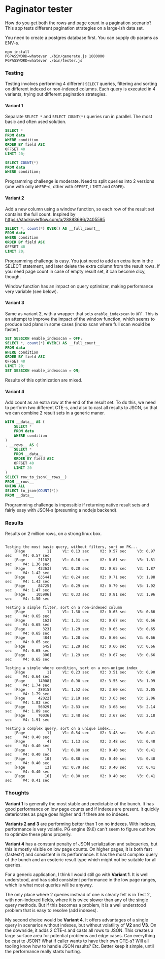 # Paginator tester

How do you get both the rows and page count in a pagination scenario? This app tests different pagination strategies on a large-ish data set.

You need to create a postgres database first. You can supply db params as ENV-s.

```
npm install
PGPASSWORD=whatever ./bin/generate.js 1000000
PGPASSWORD=whatever ./bin/tester.js
```

### Testing

Testing involves performing 4 different `SELECT` queries, filtering and sorting on different indexed or non-indexed columns. Each query is executed in 4 variants, trying out different pagination strategies.

#### Variant 1

Separate `SELECT *` and `SELECT COUNT(*)` queries run in parallel. The most basic and often used solution.

```sql
SELECT *
FROM data
WHERE condition
ORDER BY field ASC
OFFSET 40
LIMIT 20;

SELECT COUNT(*)
FROM data
WHERE condition;
```

Programming challenge is moderate. Need to split queries into 2 versions (one with only `WHERE`-s, other with `OFFSET`, `LIMIT` and `ORDER`).

#### Variant 2

Add a new column using a window function, so each row of the result set contains the full count. Inspired by https://stackoverflow.com/a/28888696/2405595

```sql
SELECT *, count(*) OVER() AS __full_count__
FROM data
WHERE condition
ORDER BY field ASC
OFFSET 40
LIMIT 20;
```

Programming challenge is easy. You just need to add an extra item in the SELECT statement, and later delete the extra column from the result rows. If you need page count in case of empty result set, it can become dicy, though.

Window function has an impact on query optimizer, making performance very variable (see below).

#### Variant 3

Same as variant 2, with a wrapper that sets `enable_indexscan` to `OFF`. This is an attempt to improve the impact of the window function, which seems to produce bad plans in some cases (index scan where full scan would be faster).

```sql
SET SESSION enable_indexscan = OFF;
SELECT *, count(*) OVER() AS __full_count__
FROM data
WHERE condition
ORDER BY field ASC
OFFSET 40
LIMIT 20;
SET SESSION enable_indexscan = ON;
```

Results of this optimization are mixed.

#### Variant 4

Add count as an extra row at the end of the result set. To do this, we need to perform two different CTE-s, and also to cast all results to JSON, so that we can combine 2 result sets in a generic maner.

```sql
WITH __data__ AS (
    SELECT *
    FROM data
    WHERE condition
)
, __rows__ AS (
    SELECT *
    FROM __data__
    ORDER BY field ASC
    OFFSET 40
    LIMIT 20
)
SELECT row_to_json(__rows__)
FROM __rows__
UNION ALL
SELECT to_json(COUNT(*))
FROM __data__
```

Programming challenge is impossible if returning native result sets and fairly easy with JSON-s (presuming a nodejs backend).

### Results

Results on 2 million rows, on a strong linux box.

```

Testing the most basic query, without filters, sort on PK...
    [Page          1]     V1: 0.13 sec     V2: 0.57 sec     V3: 0.97 sec     V4: 0.57 sec
    [Page      21182]     V1: 0.16 sec     V2: 0.61 sec     V3: 1.81 sec     V4: 1.36 sec
    [Page      42363]     V1: 0.20 sec     V2: 0.65 sec     V3: 1.87 sec     V4: 1.42 sec
    [Page      63544]     V1: 0.24 sec     V2: 0.71 sec     V3: 1.88 sec     V4: 1.43 sec
    [Page      84725]     V1: 0.29 sec     V2: 0.79 sec     V3: 1.92 sec     V4: 1.47 sec
    [Page     105906]     V1: 0.33 sec     V2: 0.81 sec     V3: 1.96 sec     V4: 1.50 sec

Testing a simple filter, sort on a non-indexed column
    [Page          1]     V1: 1.30 sec     V2: 0.65 sec     V3: 0.66 sec     V4: 0.65 sec
    [Page        162]     V1: 1.31 sec     V2: 0.67 sec     V3: 0.66 sec     V4: 0.65 sec
    [Page        323]     V1: 1.29 sec     V2: 0.65 sec     V3: 0.65 sec     V4: 0.65 sec
    [Page        484]     V1: 1.28 sec     V2: 0.66 sec     V3: 0.66 sec     V4: 0.65 sec
    [Page        645]     V1: 1.29 sec     V2: 0.66 sec     V3: 0.66 sec     V4: 0.65 sec
    [Page        806]     V1: 1.29 sec     V2: 0.67 sec     V3: 0.66 sec     V4: 0.65 sec

Testing a simple where condition, sort on a non-unique index
    [Page          1]     V1: 0.23 sec     V2: 3.51 sec     V3: 0.90 sec     V4: 0.64 sec
    [Page      14008]     V1: 0.90 sec     V2: 3.55 sec     V3: 1.99 sec     V4: 1.74 sec
    [Page      28015]     V1: 1.52 sec     V2: 3.60 sec     V3: 2.05 sec     V4: 1.79 sec
    [Page      42022]     V1: 2.19 sec     V2: 3.63 sec     V3: 2.06 sec     V4: 1.83 sec
    [Page      56029]     V1: 2.83 sec     V2: 3.68 sec     V3: 2.14 sec     V4: 1.89 sec
    [Page      70036]     V1: 3.48 sec     V2: 3.67 sec     V3: 2.18 sec     V4: 1.91 sec

Testing a complex query, sort on a unique index...
    [Page          1]     V1: 0.54 sec     V2: 3.48 sec     V3: 0.41 sec     V4: 0.40 sec
    [Page          4]     V1: 1.13 sec     V2: 3.48 sec     V3: 0.40 sec     V4: 0.40 sec
    [Page          7]     V1: 0.80 sec     V2: 0.40 sec     V3: 0.41 sec     V4: 0.40 sec
    [Page         10]     V1: 0.80 sec     V2: 0.40 sec     V3: 0.40 sec     V4: 0.40 sec
    [Page         13]     V1: 0.79 sec     V2: 0.40 sec     V3: 0.41 sec     V4: 0.40 sec
    [Page         16]     V1: 0.80 sec     V2: 0.40 sec     V3: 0.41 sec     V4: 0.41 sec
```

### Thoughts

**Variant 1** is generally the most stable and predictable of the bunch. It has good performance on low page counts and if indexes are present. It quickly deteriorates as page goes higher and if there are no indexes. 

**Variants 2 and 3** are performing better than 1 on no indexes. With indexes, performance is very volatile. PG engine (9.6) can't seem to figure out how to optimize these plans properly.

**Variant 4** has a constant penalty of JSON serialization and subqueries, but this is mostly visible on low page counts. On higher pages, it is both fast (fastest?) and consistent in its performance. It has the most complex query of the bunch and an esoteric result type which might not be suitable for all queries.

For a generic application, I think I would still go with **Variant 1**. It is well understood, and has solid consistent performance in the low page ranges, which is what most queries will be anyway.

The only place where 2 queries instead of one is clearly felt is in Test 2, with non-indexed fields, where it is twice slower than any of the single query methods. But if this becomes a problem, it is a well understood problem that is easy to resolve (add indexes).

My second choice would be **Variant 4**. It offers advantages of a single query in scenarios without indexes, but without volatility of **V2** and **V3**. On the downside, it adds 2 CTE-s and casts all rows to JSON. This creates a large surface area for potential problems and edge cases. Can everything be cast to JSON? What if caller wants to have their own CTE-s? Will all tooling know how to handle JSON results? Etc. Better keep it simple, until the performance really starts hurting.